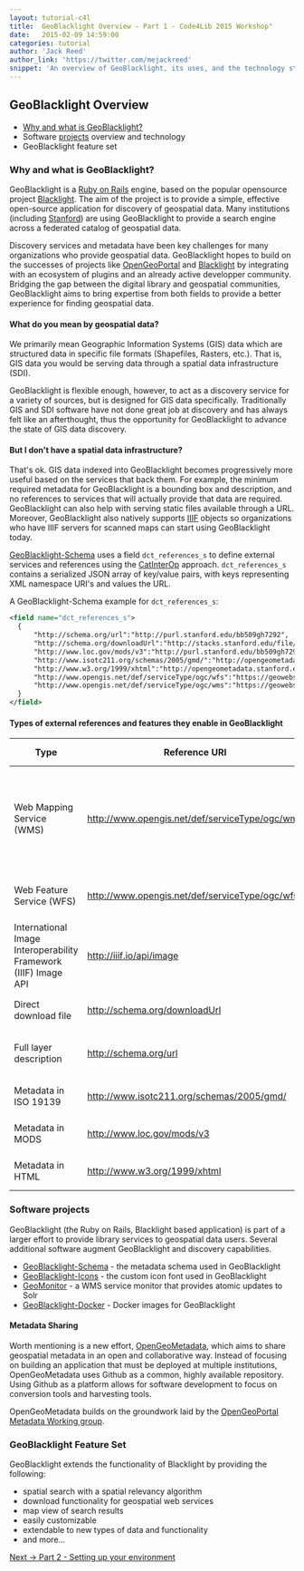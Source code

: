 ```yaml
---
layout: tutorial-c4l
title:  GeoBlacklight Overview - Part 1 - Code4Lib 2015 Workshop"
date:   2015-02-09 14:59:00
categories: tutorial
author: 'Jack Reed'
author_link: 'https://twitter.com/mejackreed'
snippet: 'An overview of GeoBlacklight, its uses, and the technology stack. Created as part of a tutorial series for a 2015 Code4Lib Preconference Workshop'
---
```


## GeoBlacklight Overview
  - [Why and what is GeoBlacklight?](#why-and-what-is-geoblacklight?)
  - Software [projects][geoblacklightproject] overview and technology 
  - GeoBlacklight feature set
  
### Why and what is GeoBlacklight?

GeoBlacklight is a [Ruby on Rails](http://rubyonrails.org) engine, based on the popular opensource project [Blacklight](http://projectblacklight.org/). The aim of the project is to provide a simple, effective open-source application for discovery of geospatial data. Many institutions (including [Stanford](https://earthworks.stanford.edu)) are using GeoBlacklight to provide a search engine across a federated catalog of geospatial data.

Discovery services and metadata have been key challenges for many organizations who provide geospatial data. GeoBlacklight hopes to build on the successes of projects like [OpenGeoPortal](http://opengeoportal.org) and [Blacklight](http://projectblacklight.org/) by integrating with an ecosystem of plugins and an already active developper community. Bridging the gap between the digital library and geospatial communities, GeoBlacklight aims to bring expertise from both fields to provide a better experience for finding geospatial data.


#### What do you mean by geospatial data?

We primarily mean Geographic Information Systems (GIS) data which are structured data in specific file formats (Shapefiles, Rasters, etc.). That is, GIS data you would be serving data through a spatial data infrastructure (SDI).

GeoBlacklight is flexible enough, however, to act as a discovery service for a variety of sources, but is designed for GIS data specifically.  Traditionally GIS and SDI software have not done great job at discovery and has always felt like an afterthought, thus the opportunity for GeoBlacklight to advance the state of GIS data discovery.

#### But I don't have a spatial data infrastructure?

That's ok. GIS data indexed into GeoBlacklight becomes progressively more useful based on the services that back them. For example, the minimum required metadata for GeoBlacklight is a bounding box and description, and no references to services that will actually provide that data are required. GeoBlacklight can also help with serving static files available through a URL. Moreover, GeoBlacklight also natively supports [IIIF](http://iiif.io/) objects so organizations who have IIIF servers for scanned maps can start using GeoBlacklight today.

[GeoBlacklight-Schema][geoblacklightschema] uses a field `dct_references_s` to define external services and references using the [CatInterOp](https://github.com/OSGeo/Cat-Interop) approach. `dct_references_s` contains a  serialized JSON array of key/value pairs, with keys representing XML namespace URI's and values the URL.

A GeoBlacklight-Schema example for `dct_references_s`:

  ```xml
  <field name="dct_references_s">
    {
        "http://schema.org/url":"http://purl.stanford.edu/bb509gh7292",
        "http://schema.org/downloadUrl":"http://stacks.stanford.edu/file/druid:bb509gh7292/data.zip",
        "http://www.loc.gov/mods/v3":"http://purl.stanford.edu/bb509gh7292.mods",
        "http://www.isotc211.org/schemas/2005/gmd/":"http://opengeometadata.stanford.edu/metadata/edu.stanford.purl/druid:bb509gh7292/iso19139.xml",
        "http://www.w3.org/1999/xhtml":"http://opengeometadata.stanford.edu/metadata/edu.stanford.purl/druid:bb509gh7292/default.html",
        "http://www.opengis.net/def/serviceType/ogc/wfs":"https://geowebservices-restricted.stanford.edu/geoserver/wfs",
        "http://www.opengis.net/def/serviceType/ogc/wms":"https://geowebservices-restricted.stanford.edu/geoserver/wms"
    }
  </field>

  ```

#### Types of external references and features they enable in GeoBlacklight

Type | Reference URI | Enables in GeoBlacklight
---- | ------------- | ------------------------
Web Mapping Service (WMS) | http://www.opengis.net/def/serviceType/ogc/wms | Layer preview, layer preview feature inspection, downloads (vector: KMZ, raster: GeoTIFF)
Web Feature Service (WFS) | http://www.opengis.net/def/serviceType/ogc/wfs | Vector downloads in GeoJSON and Shapefile
International Image Interoperability Framework (IIIF) Image API | http://iiif.io/api/image | Image viewer using [Leaflet-IIIF](https://github.com/mejackreed/Leaflet-IIIF)
Direct download file | http://schema.org/downloadUrl | Direct file download feature
Full layer description | http://schema.org/url | Further descriptive information about layer
Metadata in ISO 19139 | http://www.isotc211.org/schemas/2005/gmd/ | Structured metadata in ISO format
Metadata in MODS | http://www.loc.gov/mods/v3 | Structured metadata in MODS format
Metadata in HTML | http://www.w3.org/1999/xhtml | Structured metadata in HTML format

### Software projects

GeoBlacklight (the Ruby on Rails, Blacklight based application) is part of a larger effort to provide library services to geospatial data users. Several additional software augment GeoBlacklight and discovery capabilities.

 - [GeoBlacklight-Schema](https://github.com/geoblacklight/geoblacklight-schema) - the metadata schema used in GeoBlacklight
 - [GeoBlacklight-Icons](https://github.com/geoblacklight/geoblacklight-icons) - the custom icon font used in GeoBlacklight
 - [GeoMonitor](https://github.com/geoblacklight/geomonitor) - a WMS service monitor that provides atomic updates to Solr
 - [GeoBlacklight-Docker](https://github.com/geoblacklight/geoblacklight-docker) - Docker images for GeoBlacklight

#### Metadata Sharing

Worth mentioning is a new effort, [OpenGeoMetadata](https://github.com/OpenGeoMetadata), which aims to share geospatial metadata in an open and collaborative way. Instead of focusing on building an application that must be deployed at multiple institutions, OpenGeoMetadata uses Github as a common, highly available repository. Using Github as a platform allows for software development to focus on conversion tools and harvesting tools.

OpenGeoMetadata builds on the groundwork laid by the [OpenGeoPortal Metadata Working group](http://opengeoportal.org/working-groups/metadata/).

### GeoBlacklight Feature Set

GeoBlacklight extends the functionality of Blacklight by providing the following:

 - spatial search with a spatial relevancy algorithm
 - download functionality for geospatial web services
 - map view of search results
 - easily customizable
 - extendable to new types of data and functionality
 - and more...
 
<div class='flash-notice'> 
  <a href="{% post_url 2015-02-09-setting-up-your-environment %}">Next → Part 2 - Setting up your environment</a>
</div>

[geoblacklight]:        http://geoblacklight.org
[geoblacklightproject]: /projects/geoblacklight
[geoblacklightschema]:  https://github.com/geoblacklight/geoblacklight-schema
